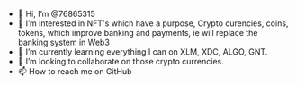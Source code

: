 - 👋 Hi, I’m @76865315
- 👀 I’m interested in NFT's which have a purpose, Crypto curencies, coins, tokens, which improve banking and payments, ie will replace the banking system in Web3
- 🌱 I’m currently learning everything I can on XLM, XDC, ALGO, GNT.
- 💞️ I’m looking to collaborate on those crypto currencies.
- 📫 How to reach me on GitHub

<!---
76865315/76865315 is a ✨ special ✨ repository because its `README.md` (this file) appears on your GitHub profile.
You can click the Preview link to take a look at your changes.
--->
